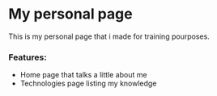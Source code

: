 # My personal page

This is my personal page that i made for training pourposes. 

### Features:

  - Home page that talks a little about me
  - Technologies page listing my knowledge